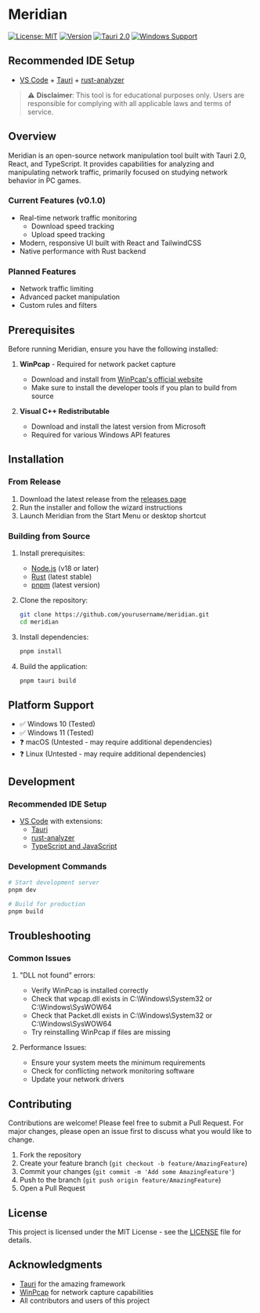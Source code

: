 # Meridian

[![License: MIT](https://img.shields.io/badge/License-MIT-yellow.svg)](https://opensource.org/licenses/MIT)
[![Version](https://img.shields.io/badge/version-0.1.0-blue.svg)](https://github.com/yourusername/meridian/releases)
[![Tauri 2.0](https://img.shields.io/badge/Tauri-2.0-blue)](https://tauri.app/)
[![Windows Support](https://img.shields.io/badge/Windows-10%2F11-brightgreen)](https://www.microsoft.com/windows)

## Recommended IDE Setup

- [VS Code](https://code.visualstudio.com/) + [Tauri](https://marketplace.visualstudio.com/items?itemName=tauri-apps.tauri-vscode) + [rust-analyzer](https://marketplace.visualstudio.com/items?itemName=rust-lang.rust-analyzer)

> ⚠️ **Disclaimer**: This tool is for educational purposes only. Users are responsible for complying with all applicable laws and terms of service.

## Overview

Meridian is an open-source network manipulation tool built with Tauri 2.0, React, and TypeScript. It provides capabilities for analyzing and manipulating network traffic, primarily focused on studying network behavior in PC games.

### Current Features (v0.1.0)

- Real-time network traffic monitoring
    - Download speed tracking
    - Upload speed tracking
- Modern, responsive UI built with React and TailwindCSS
- Native performance with Rust backend

### Planned Features

- Network traffic limiting
- Advanced packet manipulation
- Custom rules and filters

## Prerequisites

Before running Meridian, ensure you have the following installed:

1. **WinPcap** - Required for network packet capture

    - Download and install from [WinPcap's official website](https://www.winpcap.org/)
    - Make sure to install the developer tools if you plan to build from source

2. **Visual C++ Redistributable**
    - Download and install the latest version from Microsoft
    - Required for various Windows API features

## Installation

### From Release

1. Download the latest release from the [releases page](https://github.com/yourusername/meridian/releases)
2. Run the installer and follow the wizard instructions
3. Launch Meridian from the Start Menu or desktop shortcut

### Building from Source

1. Install prerequisites:

    - [Node.js](https://nodejs.org/) (v18 or later)
    - [Rust](https://rustup.rs/) (latest stable)
    - [pnpm](https://pnpm.io/) (latest version)

2. Clone the repository:

    ```bash
    git clone https://github.com/yourusername/meridian.git
    cd meridian
    ```

3. Install dependencies:

    ```bash
    pnpm install
    ```

4. Build the application:
    ```bash
    pnpm tauri build
    ```

## Platform Support

- ✅ Windows 10 (Tested)
- ✅ Windows 11 (Tested)
- ❓ macOS (Untested - may require additional dependencies)
- ❓ Linux (Untested - may require additional dependencies)

## Development

### Recommended IDE Setup

- [VS Code](https://code.visualstudio.com/) with extensions:
    - [Tauri](https://marketplace.visualstudio.com/items?itemName=tauri-apps.tauri-vscode)
    - [rust-analyzer](https://marketplace.visualstudio.com/items?itemName=rust-lang.rust-analyzer)
    - [TypeScript and JavaScript](https://marketplace.visualstudio.com/items?itemName=ms-vscode.vscode-typescript-javascript)

### Development Commands

```bash
# Start development server
pnpm dev

# Build for production
pnpm build
```

## Troubleshooting

### Common Issues

1. "DLL not found" errors:

    - Verify WinPcap is installed correctly
    - Check that wpcap.dll exists in C:\Windows\System32 or C:\Windows\SysWOW64
    - Check that Packet.dll exists in C:\Windows\System32 or C:\Windows\SysWOW64
    - Try reinstalling WinPcap if files are missing

2. Performance Issues:
    - Ensure your system meets the minimum requirements
    - Check for conflicting network monitoring software
    - Update your network drivers

## Contributing

Contributions are welcome! Please feel free to submit a Pull Request. For major changes, please open an issue first to discuss what you would like to change.

1. Fork the repository
2. Create your feature branch (`git checkout -b feature/AmazingFeature`)
3. Commit your changes (`git commit -m 'Add some AmazingFeature'`)
4. Push to the branch (`git push origin feature/AmazingFeature`)
5. Open a Pull Request

## License

This project is licensed under the MIT License - see the [LICENSE](LICENSE) file for details.

## Acknowledgments

- [Tauri](https://tauri.app/) for the amazing framework
- [WinPcap](https://www.winpcap.org/) for network capture capabilities
- All contributors and users of this project
